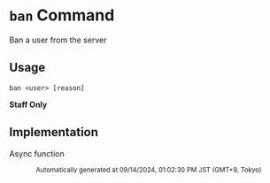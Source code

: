 # `ban` Command

Ban a user from the server

## Usage

```
ban <user> [reason]
```


**Staff Only**

## Implementation

Async function

<div align="center"><sub>Automatically generated at 09/14/2024, 01:02:30 PM JST (GMT+9, Tokyo)</sub></div>